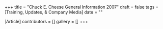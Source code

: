 +++
title = "Chuck E. Cheese General Information 2007"
draft = false
tags = [Training, Updates, & Company Media]
date = ""

[Article]
contributors = []
gallery = []
+++